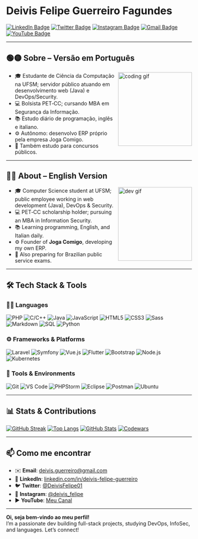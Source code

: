 # Deivis Felipe Guerreiro Fagundes

[![LinkedIn Badge](https://img.shields.io/badge/LinkedIn-DeivisFelipe-blue?style=flat&logo=linkedin&logoColor=white&link=https://www.linkedin.com/in/deivis-felipe-guerreiro/)](https://www.linkedin.com/in/deivis-felipe-guerreiro/)
[![Twitter Badge](https://img.shields.io/badge/Twitter-@DeivisFelipe01-1ca0f1?style=flat&logo=twitter&logoColor=white&link=https://twitter.com/DeivisFelipe01)](https://twitter.com/DeivisFelipe01)
[![Instagram Badge](https://img.shields.io/badge/Instagram-@deivis_felipe-e4405f?style=flat&logo=instagram&logoColor=white&link=https://www.instagram.com/deivis_felipe/)](https://www.instagram.com/deivis_felipe/)
[![Gmail Badge](https://img.shields.io/badge/Email-deivis.guerreiro@gmail.com-c14438?style=flat&logo=gmail&logoColor=white)](mailto:deivis.guerreiro@gmail.com)
[![YouTube Badge](https://img.shields.io/badge/YouTube-Channel-F75E25?style=flat&logo=youtube&logoColor=white&link=https://www.youtube.com/channel/UCAdLxWaxmRof9B4RVZZcYXg)](https://www.youtube.com/channel/UCAdLxWaxmRof9B4RVZZcYXg)

---

## 🟢🟡 Sobre – Versão em Português

<img align="right" width="200" src="https://media.giphy.com/media/dfkXw8NbkkxsQ/giphy.gif" alt="coding gif"/>

- 🎓 Estudante de Ciência da Computação na UFSM; servidor público atuando em desenvolvimento web (Java) e DevOps/Security.  
- 💻 Bolsista PET‑CC; cursando MBA em Segurança da Informação.  
- 📚 Estudo diário de programação, inglês e italiano.  
- ⚙️ Autônomo: desenvolvo ERP próprio pela empresa Joga Comigo.  
- 📝 Também estudo para concursos públicos.

---

## 🔵🔴 About – English Version

<img align="right" width="200" src="https://media.giphy.com/media/qgQUggAC3Pfv687qPC/giphy.gif" alt="dev gif"/>

- 🎓 Computer Science student at UFSM; public employee working in web development (Java), DevOps & Security.  
- 💻 PET‑CC scholarship holder; pursuing an MBA in Information Security.  
- 📚 Learning programming, English, and Italian daily.  
- ⚙️ Founder of **Joga Comigo**, developing my own ERP.  
- 📝 Also preparing for Brazilian public service exams.

---

## 🛠️ Tech Stack & Tools

### 🧑‍💻 Languages  
![PHP](https://img.shields.io/badge/PHP-777BB4?style=flat-square&logo=php&logoColor=white)
![C/C++](https://img.shields.io/badge/C%2FC++-00599C?style=flat-square&logo=c&logoColor=white)
![Java](https://img.shields.io/badge/Java-ED8B00?style=flat-square&logo=java&logoColor=white)
![JavaScript](https://img.shields.io/badge/JavaScript-F7DF1E?style=flat-square&logo=javascript&logoColor=black)
![HTML5](https://img.shields.io/badge/HTML5-E34F26?style=flat-square&logo=html5&logoColor=white)
![CSS3](https://img.shields.io/badge/CSS3-1572B6?style=flat-square&logo=css3&logoColor=white)
![Sass](https://img.shields.io/badge/Sass-CC6699?style=flat-square&logo=sass&logoColor=white)
![Markdown](https://img.shields.io/badge/Markdown-000000?style=flat-square&logo=markdown&logoColor=white)
![SQL](https://img.shields.io/badge/SQL-CC2927?style=flat-square&logo=microsoft-sql-server&logoColor=white)
![Python](https://img.shields.io/badge/Python-3776AB?style=flat-square&logo=python&logoColor=white)

### ⚙️ Frameworks & Platforms  
![Laravel](https://img.shields.io/badge/Laravel-FF2D20?style=flat-square&logo=laravel&logoColor=white)
![Symfony](https://img.shields.io/badge/Symfony-000000?style=flat-square&logo=symfony&logoColor=white)
![Vue.js](https://img.shields.io/badge/Vue.js-4FC08D?style=flat-square&logo=vue.js&logoColor=white)
![Flutter](https://img.shields.io/badge/Flutter-02569B?style=flat-square&logo=flutter&logoColor=white)
![Bootstrap](https://img.shields.io/badge/Bootstrap-563D7C?style=flat-square&logo=bootstrap&logoColor=white)
![Node.js](https://img.shields.io/badge/Node.js-339933?style=flat-square&logo=node.js&logoColor=white)
![Kubernetes](https://img.shields.io/badge/Kubernetes-326CE5?style=flat-square&logo=kubernetes&logoColor=white)

### 🧰 Tools & Environments  
![Git](https://img.shields.io/badge/Git-F05032?style=flat-square&logo=git&logoColor=white)
![VS Code](https://img.shields.io/badge/VS_Code-007ACC?style=flat-square&logo=visual-studio-code&logoColor=white)
![PHPStorm](https://img.shields.io/badge/PHPStorm-5C2D91?style=flat-square&logo=phpstorm&logoColor=white)
![Eclipse](https://img.shields.io/badge/Eclipse-2C2255?style=flat-square&logo=eclipse&logoColor=white)
![Postman](https://img.shields.io/badge/Postman-FF6C37?style=flat-square&logo=postman&logoColor=white)
![Ubuntu](https://img.shields.io/badge/Ubuntu-E95420?style=flat-square&logo=ubuntu&logoColor=white)

---

## 📊 Stats & Contributions

[![GitHub Streak](https://github-readme-streak-stats.herokuapp.com?user=DeivisFelipe&theme=light&hide_border=true)](https://github.com/DeivisFelipe)
[![Top Langs](https://github-readme-stats.vercel.app/api/top-langs/?username=DeivisFelipe&theme=tokyonight&layout=compact)]()
[![GitHub Stats](https://github-readme-stats.vercel.app/api?username=DeivisFelipe&show_icons=true&theme=tokyonight&count_private=true)]()
[![Codewars](https://github.r2v.ch/codewars?user=DeivisFelipe&stroke=%23BB432C)]()

---

## 📫 Como me encontrar

- ✉️ **Email**: deivis.guerreiro@gmail.com  
- 💼 **LinkedIn**: [linkedin.com/in/deivis-felipe-guerreiro](https://www.linkedin.com/in/deivis-felipe-guerreiro/)  
- 🐦 **Twitter**: [@DeivisFelipe01](https://twitter.com/DeivisFelipe01)  
- 📸 **Instagram**: [@deivis_felipe](https://www.instagram.com/deivis_felipe/)  
- ▶️ **YouTube**: [Meu Canal](https://www.youtube.com/channel/UCAdLxWaxmRof9B4RVZZcYXg)

---

**Oi, seja bem-vindo ao meu perfil!**  
I’m a passionate dev building full-stack projects, studying DevOps, InfoSec, and languages. Let’s connect!
